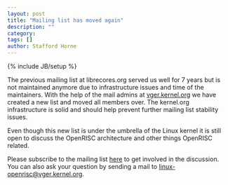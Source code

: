 ```yaml
---
layout: post
title: "Mailing list has moved again"
description: ""
category:
tags: []
author: Stafford Horne
---
```

{% include JB/setup %}

The previous mailing list at librecores.org served us well for 7 years but is
not maintained anymore due to infrastructure issues and time of the maintainers.
With the help of the mail admins at [vger.kernel.org](http://vger.kernel.org) we have
created a new list and moved all members over.  The kernel.org infrastructure is
solid and should help prevent further mailing list stability issues.

Even though this new list is under the umbrella of the Linux kernel it is still
open to discuss the OpenRISC architecture and other things OpenRISC related.

Please subscribe to the mailing list
[here](http://vger.kernel.org/vger-lists.html#linux-openrisc) to get involved
in the discussion. You can also ask your question by sending a mail to
[linux-openrisc@vger.kernel.org](mailto:linux-openrisc@vger.kernel.org).
